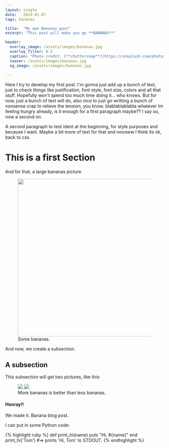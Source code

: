 ```yaml
---
layout: single
date:   2019-01-07
tags: bananas

title:  "My own Bananas post"
excerpt: "This post will make you go **BANANAS**"

header:
  overlay_image: /assets/images/bananas.jpg
  overlay_filter: 0.5
  caption: "Photo credit: [**chuttersnap**](https://unsplash.com/photos/zQWuVlP_bNI)"
  teaser: /assets/images/bananas.jpg
  og_image: /assets/images/bananas.jpg
            
---
```

Here I try to develop my first post. I'm gonna just add up a bunch of text, just to check things like justification, font style, font size, colors and all that stuff. Hopefully won't spend too much time doing it... who knows. But for now, just a bunch of text will do, also nice to just go writting a bunch of nonsense crap to relieve the tension, you know. blablablablabla whatever Im feeling hungry already, is it enough for a first paragraph maybe?? I say so, now a second on. 

A second paragraph to test ident at the beginning, for style purposes and because I want. Maybe a bit more of text for that and noooww I think its ok, back to css.

# This is a first Section
And for that, a large bananas picture.

<figure>
    <img src="{{ site.url }}{{ site.baseurl }}/assets/images/banana1.jpg" alt="" width="500" />
    <figcaption>Some bananas.</figcaption>
</figure>

And now, we create a subsection.

## A subsection
This subsection will get two pictures, like this: 
<figure class="half">
    <a href="{{ site.url }}{{ site.baseurl }}/assets/images/banana1.jpg"><img src="{{ site.url }}{{ site.baseurl }}/assets/images/banana1.jpg"></a>
    <a href="{{ site.url }}{{ site.baseurl }}/assets/images/banana2.jpg"><img src="{{ site.url }}{{ site.baseurl }}/assets/images/banana2.jpg"></a>
    <figcaption>More bananas is better than less bananas.</figcaption>
</figure>


<div class="notice--success">
  <h4>Hooray!!</h4>
  <p>We made it. Banana blog post.</p>
</div>


I can put in some Python code:

{% highlight ruby %}
def print_hi(name)
  puts "Hi, #{name}"
end
print_hi('Tom')
#=> prints 'Hi, Tom' to STDOUT.
{% endhighlight %}
